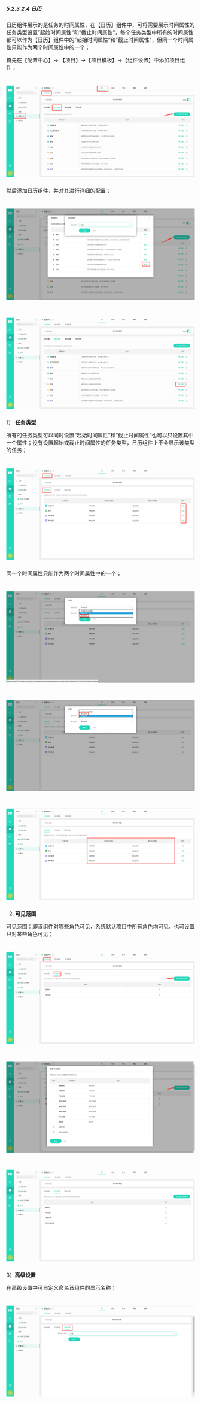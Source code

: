 ##### 5.2.3.2.4 日历

日历组件展示的是任务的时间属性，在【日历】组件中，可将需要展示时间属性的任务类型设置”起始时间属性“和”截止时间属性“，每个任务类型中所有的时间属性都可以作为【日历】组件中的”起始时间属性“和”截止时间属性“，但同一个时间属性只能作为两个时间属性中的一个；

首先在【配置中心】→ 【项目】→【项目模板】→【组件设置】中添加项目组件；

# ![](/assets/3组件管理-添加项目组件1.png)

然后添加日历组件，并对其进行详细的配置；

# ![](/assets/6组件管理-日历1.png)

# ![](/assets/6组件管理-日历2.png)

1） **任务类型**

所有的任务类型可以同时设置“起始时间属性”和“截止时间属性”也可以只设置其中一个属性；没有设置起始或截止时间属性的任务类型，日历组件上不会显示该类型的任务；

# ![](/assets/6组件管理-日历-任务设置1.png)
 
同一个时间属性只能作为两个时间属性中的一个；

# ![](/assets/6组件管理-日历-任务设置5.png)

# ![](/assets/6组件管理-日历-任务设置6.png)

# ![](/assets/6组件管理-日历-任务设置4.png)

2) **可见范围**

可见范围：即该组件对哪些角色可见，系统默认项目中所有角色均可见，也可设置只对某些角色可见；

# ![](/assets/6组件管理-日历-可见范围1.png)

# ![](/assets/6组件管理-日历-可见范围2.png)

# ![](/assets/6组件管理-日历-可见范围3.png)

3）**高级设置**

在高级设置中可自定义命名该组件的显示名称；

# ![](/assets/6组件管理-日历-高级设置1.png)